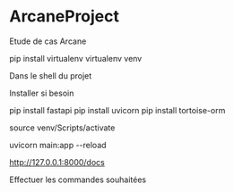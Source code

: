 # ArcaneProject
Etude de cas Arcane

pip install virtualenv
virtualenv venv

Dans le shell du projet

Installer si besoin

pip install fastapi
pip install uvicorn
pip install tortoise-orm

source venv/Scripts/activate

uvicorn main:app --reload

http://127.0.0.1:8000/docs

Effectuer les commandes souhaitées
